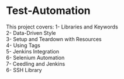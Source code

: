 # Test-Automation

This project covers:
1- Libraries and Keywords  
2- Data-Driven Style  
3- Setup and Teardown with Resources  
4- Using Tags  
5- Jenkins Integration  
6- Selenium Automation  
7- Ceedling and Jenkins  
6- SSH Library  
 
